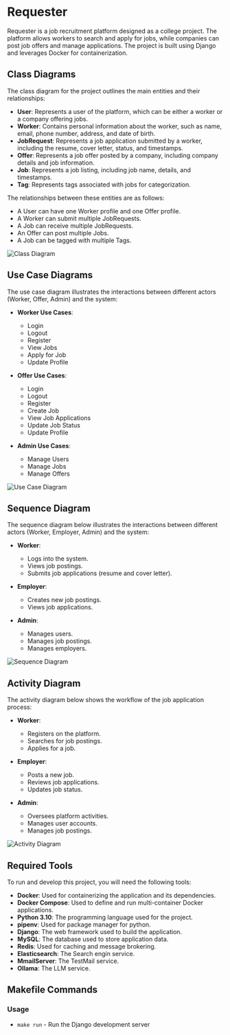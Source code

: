 # Requester

Requester is a job recruitment platform designed as a college project. The platform allows workers to search and apply for jobs, while companies can post job offers and manage applications. The project is built using Django and leverages Docker for containerization.

## Class Diagrams

The class diagram for the project outlines the main entities and their relationships:

- **User**: Represents a user of the platform, which can be either a worker or a company offering jobs.
- **Worker**: Contains personal information about the worker, such as name, email, phone number, address, and date of birth.
- **JobRequest**: Represents a job application submitted by a worker, including the resume, cover letter, status, and timestamps.
- **Offer**: Represents a job offer posted by a company, including company details and job information.
- **Job**: Represents a job listing, including job name, details, and timestamps.
- **Tag**: Represents tags associated with jobs for categorization.

The relationships between these entities are as follows:

- A User can have one Worker profile and one Offer profile.
- A Worker can submit multiple JobRequests.
- A Job can receive multiple JobRequests.
- An Offer can post multiple Jobs.
- A Job can be tagged with multiple Tags.

![Class Diagram](diagram/class_diagram.png)

## Use Case Diagrams

The use case diagram illustrates the interactions between different actors (Worker, Offer, Admin) and the system:

- **Worker Use Cases**:
  - Login
  - Logout
  - Register
  - View Jobs
  - Apply for Job
  - Update Profile

- **Offer Use Cases**:
  - Login
  - Logout
  - Register
  - Create Job
  - View Job Applications
  - Update Job Status
  - Update Profile

- **Admin Use Cases**:
  - Manage Users
  - Manage Jobs
  - Manage Offers

![Use Case Diagram](diagram/use_case_diagram.png)

## Sequence Diagram

The sequence diagram below illustrates the interactions between different actors (Worker, Employer, Admin) and the system:

- **Worker**:
  - Logs into the system.
  - Views job postings.
  - Submits job applications (resume and cover letter).

- **Employer**:
  - Creates new job postings.
  - Views job applications.

- **Admin**:
  - Manages users.
  - Manages job postings.
  - Manages employers.

![Sequence Diagram](diagram/sequence_diagram.png)

## Activity Diagram

The activity diagram below shows the workflow of the job application process:

- **Worker**:
  - Registers on the platform.
  - Searches for job postings.
  - Applies for a job.

- **Employer**:
  - Posts a new job.
  - Reviews job applications.
  - Updates job status.

- **Admin**:
  - Oversees platform activities.
  - Manages user accounts.
  - Manages job postings.

![Activity Diagram](diagram/activity_diagram.png)

## Required Tools

To run and develop this project, you will need the following tools:

- **Docker**: Used for containerizing the application and its dependencies.
- **Docker Compose**: Used to define and run multi-container Docker applications.
- **Python 3.10**: The programming language used for the project.
- **pipenv**: Used for package manager for python.
- **Django**: The web framework used to build the application.
- **MySQL**: The database used to store application data.
- **Redis**: Used for caching and message brokering.
- **Elasticsearch**: The Search engin service.
- **MmailServer**: The TestMail service.
- **Ollama**: The LLM service.

## Makefile Commands

### Usage

- `make run` - Run the Django development server
